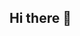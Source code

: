 ## Hi there 👋

<!--
Hey, my name is Ajayi Demilade, I'm from Nigeria

- 🔭 I’m currently working on a to-do list
- 🌱 I’m currently learning JavaScript and NodeJS
- 👯 I’m looking to collaborate on literally anything that helps me gain experience in the world of web development
- 🤔 I’m looking for help with my coding journey
- 📫 How to reach me: twitter(X): https://x.com/demiinferno
- 😄 Pronouns: He/Him
- ⚡ Fun fact: I'm also a writer, and I love pets but i'm scared to keep them cus i know i'd probably watch them grow old and die, it's so sad!
-->
